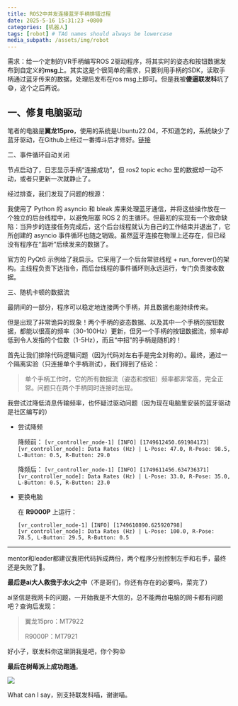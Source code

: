 ```yaml
---
title: ROS2中并发连接蓝牙手柄排错过程
date: 2025-5-16 15:31:23 +0800
categories: [机器人]
tags: [robot] # TAG names should always be lowercase
media_subpath: /assets/img/robot
---
```

需求：给一个定制的VR手柄编写ROS 2驱动程序，将其实时的姿态和按钮数据发布到自定义的**msg**上。其实这是个很简单的需求，只要利用手柄的SDK，读取手柄通过蓝牙传来的数据，处理后发布在ros msg上即可。但是我被**傻逼联发科**坑了😅，这个之后再说。

## 一、修复电脑驱动

笔者的电脑是**翼龙15pro**，使用的系统是Ubuntu22.04，不知道怎的，系统缺少了蓝牙驱动，在Github上经过一番搏斗后才修好。[链接](https://ycyofmine.github.io/posts/Ubuntu%E4%B8%8A%E8%93%9D%E7%89%99%E6%97%A0%E6%B3%95%E6%89%93%E5%BC%80/)

二、事件循环自动关闭

节点启动了，日志显示手柄“连接成功”，但 ros2 topic echo 里的数据却一动不动，或者只更新一次就静止了。

经过排查，我们发现了问题的根源：

我使用了 Python 的 asyncio 和 bleak 库来处理蓝牙通信，并将这些操作放在一个独立的后台线程中，以避免阻塞 ROS 2 的主循环。但最初的实现有一个致命缺陷：当异步的连接任务完成后，这个后台线程就认为自己的工作结束并退出了，它所创建的 asyncio 事件循环也随之销毁。虽然蓝牙连接在物理上还存在，但已经没有程序在“监听”后续发来的数据了。

官方的 PyQt6 示例给了我启示。它采用了一个后台常驻线程 + run_forever()的架构。主线程负责下达指令，而后台线程的事件循环则永远运行，专门负责接收数据。

三、随机卡顿的数据流

最阴间的一部分，程序可以稳定地连接两个手柄，并且数据也能持续传来。

但是出现了非常诡异的现象！两个手柄的姿态数据、以及其中一个手柄的按钮数据，都能以很高的频率（30-100Hz）更新，但另一个手柄的按钮数据流，频率却低到令人发指的个位数（1-5Hz），而且“中招”的手柄是随机的！

首先让我们排除代码逻辑问题（因为代码对左右手是完全对称的）。最终，通过一个隔离实验（只连接单个手柄测试），我们得到了结论：

>单个手柄工作时，它的所有数据流（姿态和按钮）频率都非常高，完全正常。问题只在两个手柄同时连接时出现。

我尝试过降低消息传输频率，也怀疑过驱动问题（因为现在电脑里安装的蓝牙驱动是社区编写的）

- 尝试降频

    降频前：
    `[vr_controller_node-1] [INFO] [1749612450.691984173] [vr_controller_node]: Data Rates (Hz) | L-Pose: 47.0, R-Pose: 98.5, L-Button: 0.5, R-Button: 29.0`

    降频后：
    `[vr_controller_node-1] [INFO] [1749611456.634736371] [vr_controller_node]: Data Rates (Hz) | L-Pose: 33.0, R-Pose: 35.0, L-Button: 0.5, R-Button: 23.0`

- 更换电脑

    在 **R9000P** 上运行：

    `[vr_controller_node-1] [INFO] [1749610890.625920798] [vr_controller_node]: Data Rates (Hz) | L-Pose: 100.0, R-Pose: 78.5, L-Button: 29.5, R-Button: 0.5`

---

mentor和leader都建议我把代码拆成两份，两个程序分别控制左手和右手，最终还是失败了🤣。

**最后是ai大人救我于水火之中**（不是哥们，你还有存在的必要吗，菜完了）

ai坚信是我网卡的问题，一开始我是不大信的，总不能两台电脑的网卡都有问题吧？查询后发现：

> 翼龙15pro：MT7922
> 
> R9000P：MT7921

好小子，联发科你这里阴我是吧，你个狗😡

**最后在树莓派上成功跑通**。

![](20250613-112545.jpg)

What can I say，别支持联发科喵，谢谢喵。